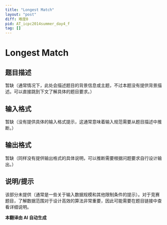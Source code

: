 ```yaml
---
title: "Longest Match"
layout: "post"
diff: 难度0
pid: AT_icpc2014summer_day4_f
tag: []
---
```


# Longest Match

## 题目描述

暂缺（通常情况下，此处会描述题目的背景信息或主题，不过本题没有提供背景描述。可以直接跳到下文了解具体的题目要求。）

## 输入格式

暂缺（没有提供具体的输入格式提示，这通常意味着输入规范需要从题目描述中推断。）

## 输出格式

暂缺（同样没有提供输出格式的具体说明，可以推断需要根据问题要求自行设计输出。）

## 说明/提示

该部分未提供（通常是一些关于输入数据规模和其他限制条件的提示）。对于竞赛题目，了解数据范围对于设计高效的算法非常重要，因此可能需要在题目链接中查看详细说明。

 **本翻译由 AI 自动生成**

